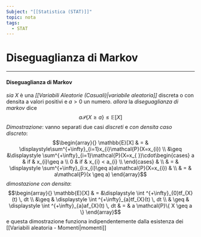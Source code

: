 ```yaml
---
Subject: "[[Statistica (STAT)]]"
topic: nota
tags:
  - STAT
---
```

# Diseguaglianza di Markov
---
#### Diseguaglianza di Markov
_sia_ $X$ è una _[[Variabili Aleatorie (Casuali)|variabile aleatoria]]_ discreta o con densita a valori positivi e $a>0$ un numero.
_allora_ la _diseguaglianza di markov_ dice $$a\mathcal{P}\{ X\geq a \}\leq \mathbb{E}[X]$$
_Dimostrazione_:
	vanno separati due casi _discreti_ e _con densita_
_caso discreto_:$$\begin{array}{}
\mathbb{E}[X] & = &  \displaystyle\sum^{+\infty}_{i=1}x_{i}\mathcal{P}(X=x_{i})   \\ &\geq &\displaystyle  
\sum^{+\infty}_{i=1}\mathcal{P}(X=x_{ })\cdot\begin{cases}
a  & if & x_{i}\geq a \\
0  & if  & x_{i} < a_{i}  \\
\end{cases} & \\  & = & \displaystyle
\sum^{+\infty}_{i:x_{i}\geq a}a\mathcal{P}(X=x_{i}) &  \\
 & = & a\mathcal{P}(x \geq a)
\end{array}$$
_dimostazione con densita_:$$\begin{array}{}
\mathbb{E}[X] & = &\displaystyle   
\int ^{+\infty}_{0}tf_{X}(t) \, dt    \\ &\geq  & \displaystyle
\int ^{+\infty}_{a}tf_{X}(t) \, dt      \\ & \geq & \displaystyle
\int ^{+\infty}_{a}af_{X}(t) \, dt    &   =  & a \mathcal{P}\{ X \geq a \}
\end{array}$$e questa dimostrazione funziona indipendentemente dalla esistenza dei [[Variabili aleatoria - Momenti|momenti]]

